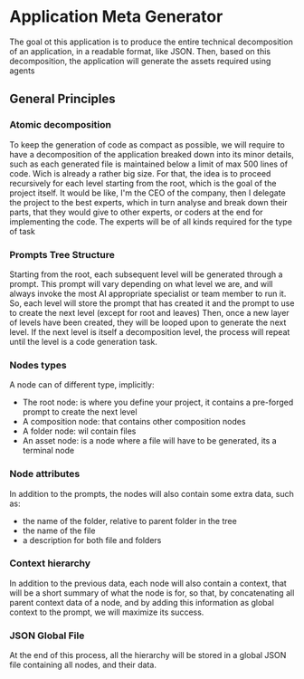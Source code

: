 # Application Meta Generator
The goal ot this application is to produce the entire technical decomposition of an application, in a readable format, like JSON.
Then, based on this decomposition, the application will generate the assets required using agents

## General Principles

### Atomic decomposition
To keep the generation of code as compact as possible, we will require to have a decomposition of the application breaked down
into its minor details, such as each generated file is maintained below a limit of max 500 lines of code. Wich is already a rather big size.
For that, the idea is to proceed recursively for each level starting from the root, which is the goal of the project itself.
It would be like, I'm the CEO of the company, then I delegate the project to the best experts, which in turn analyse and break down their parts,
that they would give to other experts, or coders at the end for implementing the code.
The experts will be of all kinds required for the type of task

### Prompts Tree Structure
Starting from the root, each subsequent level will be generated through a prompt.
This prompt will vary depending on what level we are, and will always invoke the most AI appropriate specialist or team member to run it.
So, each level will store the prompt that has created it and the prompt to use to create the next level (except for root and leaves)
Then, once a new layer of levels have been created, they will be looped upon to generate the next level.
If the next level is itself a decomposition level, the process will repeat until the level is a code generation task.

### Nodes types
A node can of different type, implicitly:
- The root node: is where you define your project, it contains a pre-forged prompt to create the next level
- A composition node:  that contains other composition nodes
- A folder node: wil contain files
- An asset node: is a node where a file will have to be generated, its a terminal node

### Node attributes
In addition to the prompts, the nodes will also contain some extra data, such as:
- the name of the folder, relative to parent folder in the tree
- the name of the file
- a description for both file and folders

### Context hierarchy
In addition to the previous data, each node will also contain a context, that will be a short summary of what the node is for, so that,
by concatenating all parent context data of a node, and by adding this information as global context to the prompt, we will maximize its success.

### JSON Global File
At the end of this process, all the hierarchy will be stored in a global JSON file containing all nodes, and their data.




